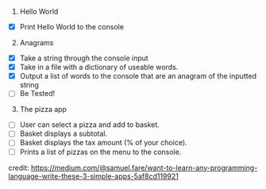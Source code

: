 1. Hello World
- [x] Print Hello World to the console
2. Anagrams
- [x] Take a string through the console input
- [x] Take in a file with a dictionary of useable words.
- [x] Output a list of words to the console that are an anagram of the inputted string
- [ ] Be Tested!

3. The pizza app
- [ ] User can select a pizza and add to basket.
- [ ] Basket displays a subtotal.
- [ ] Basket displays the tax amount (% of your choice).
- [ ] Prints a list of pizzas on the menu to the console.

credit: https://medium.com/@samuel.fare/want-to-learn-any-programming-language-write-these-3-simple-apps-5af8cd119921